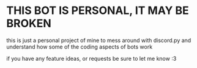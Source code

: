 # THIS BOT IS PERSONAL, IT MAY BE BROKEN
this is just a personal project of mine to mess around with discord.py and understand how some of the coding aspects of bots work

if you have any feature ideas, or requests be sure to let me know :3
